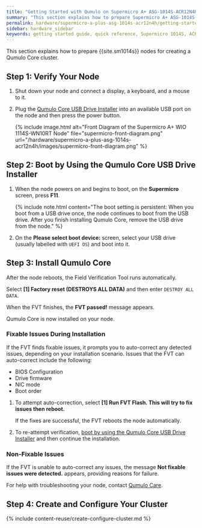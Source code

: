 ```yaml
---
title: "Getting Started with Qumulo on Supermicro A+ ASG-1014S-ACR12N4H"
summary: "This section explains how to prepare Supermicro A+ ASG-1014S-ACR12N4H nodes for creating a Qumulo Core cluster."
permalink: hardware/supermicro-a-plus-asg-1014s-acr12n4h/getting-started.html
sidebar: hardware_sidebar
keywords: getting started guide, quick reference, Supermicro 1014S, ACR12N4H, verify node, field verification tool, FVT
---
```


This section explains how to prepare {{site.sm1014s}} nodes for creating a Qumulo Core cluster.

## Step 1: Verify Your Node

1. Shut down your node and connect a display, a keyboard, and a mouse to it.

1. Plug the [Qumulo Core USB Drive Installer](/administrator-guide/qumulo-core/creating-usb-drive-installer.html) into an available USB port on the node and then press the power button.

   {% include image.html alt="Front Diagram of the Supermicro A+ WIO 1114S-WN10RT Node" file="supermicro-front-diagram.png" url="/hardware/supermicro-a-plus-asg-1014s-acr12n4h/images/supermicro-front-diagram.png" %}


## Step 2: Boot by Using the Qumulo Core USB Drive Installer

1. When the node powers on and begins to boot, on the **Supermicro** screen, press **F11**.

   {% include note.html content="The boot setting is persistent: When you boot from a USB drive once, the node continues to boot from the USB drive. After you finish installing Qumulo Core, remove the USB drive from the node." %}

1. On the **Please select boot device:** screen, select your USB drive (usually labelled with `UEFI OS`) and boot into it.


## Step 3: Install Qumulo Core

After the node reboots, the Field Verification Tool runs automatically.

Select **[1] Factory reset (DESTROYS ALL DATA)** and then enter `DESTROY ALL DATA`.

When the FVT finishes, the **FVT passed!** message appears.

Qumulo Core is now installed on your node.


### Fixable Issues During Installation
If the FVT finds fixable issues, it prompts you to auto-correct any detected issues, depending on your installation scenario. Issues that the FVT can auto-correct include the following:

* BIOS Configuration
* Drive firmware
* NIC mode
* Boot order

1. To attempt auto-correction, select **[1] Run FVT Flash. This will try to fix issues then reboot.**

   If the fixes are successful, the FVT reboots the node automatically.

1. To re-attempt verification, [boot by using the Qumulo Core USB Drive Installer](#step-2-boot-by-using-the-qumulo-core-usb-drive-installer) and then continue the installation.


### Non-Fixable Issues
If the FVT is unable to auto-correct any issues, the message **Not fixable issues were detected.** appears, providing reasons for failure.

For help with troubleshooting your node, contact [Qumulo Care](https://care.qumulo.com/hc/en-us/articles/115008409408).
   

## Step 4: Create and Configure Your Cluster

{% include content-reuse/create-configure-cluster.md %}
